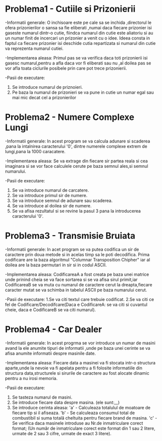 # Problema1 - Cutiile si Prizonierii 
-Informatii generale:
O inchisoare este pe cale sa se inchida ,directorul le ofera prizonierilor o sansa sa fie eliberati ,numai daca fiecare
prizonier isi gaseste numarul dintr-o cutie, fiindca numarul din cutie este aliatoriu si au un numar finit de incercari
un prizonier a venit cu o idee. Ideea consta in faptul ca fiecare prizonier isi deschide cutia repartizata si numarul din 
cutie va reprezenta numarul cutiei.
  
-Implementarea aleasa:
Primul pas se va verifica daca toti prizonierii isi gasesc numarul,pentru a afla daca vor fi eliberati sau nu ,al doilea
pas se vor afla toata ciclurile posibele prin care pot trece prizonierii.

-Pasii de executare:
1. Se introduce numarul de priznoieri.
2. Pe baza la numarul de prizonieri se va pune in cutie un numar egal sau mai mic decat cel a prizonierilor
 
# Problema2 - Numere Complexe Lungi 
-Informatii generale:
In acest program se va calcula adunare si scaderea ,pana la intalnirea caracterului '0', dintre numerele complexe extrem 
de lungi,pana la 1000 caracatere.

-Implementarea aleasa:
Se va extrage din fiecare sir partea reala si cea imaginara si se vor face calculele cerute pe baza semnul ales,si semnul 
numarului.

-Pasii de executare:
1. Se va introduce numarul de carcatere.
2. Se va introduce primul sir de numere.
3. Se va introduce semnul de adunare sau scaderea.
4. Se va introduce al doilea sir de numere.
5. Se va afisa rezultatul si se revine la pasul 3 pana la introducerea caracterului '0'.

# Problema3 - Transmisie Bruiata 
-Informatii generale:
In acet program se va putea codifica un sir de caractere prin doua metode si in acelas timp sa le poti decodifica. Prima
codificare are la baza algoritmul "Columnar Transposition Chipher" iar al doilea are la baza permutari in sir si in codul
ASCII.
 
-Implementarea aleasa:
CodificareaA a fost creata pe baza unei matrice unde prinind cheia se va face sortarea si se va afisa sirul primit,iar 
CodificareaB se va muta cu numarul de caractere cerut la dreapta,fiecare caracter mutat se va schimba in tabelul ASCII
pe baza numarului cerut.

-Pasii de executare:
1.Se va citi textul care trebuie codificat.
2.Se va citi ce fel de Codificare/Decodifcare(Daca e CodificareA: se va citi si cuvantul cheie,
daca e CodificareB se va citi numarul).

# Problema4 - Car Dealer 
-Informatii generale:
In acest progrma se vor introduce un numar de masini avand la ele anumite tipuri de informatii ,unde pe baza unei cerinte
se va afisa anumite informatii despre masinile date.

-Implementarea aleasa: 
Fiecare data a masinei va fi stocata intr-o structura aparte,unde la nevoie va fi apelata pentru a fi folosite 
informatiile din structura data,structurele si sirurile de caractere au fost alocate dinamic pentru a nu irosi memoria.

-Pasii de executare:
1. Se tasteza numarul de masini.
2. Se introduce fiecare data despre masina.
(ele sunt:<brandul>,<numarul de Inmatriculare>,<tipul motorului>,<consumul mediu><numarul de KM parcusi de masina>)
3. Se introduce cerinta aleasa:
   'a' - Calculeaza totalulul de moatoare de fiecare tip si il afiseaza.
   'b' - Se calculeaza consumul total de combustibil si suma totală cheltuita pentru fiecare brand de masina.
   'c' - Se verifica daca masinele introduse au Nr.de inmatriculare corect format;
   (Un număr de inmatriculare corect este format din 1 sau 2 litere, urmate de 2 sau 3 cifre, urmate de exact 3 litere).
